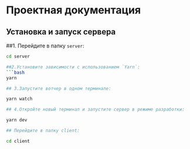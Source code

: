# Проектная документация

## Установка и запуск сервера

##1. Перейдите в папку `server`:
   ```bash
   cd server
   
##2.Установите зависимости с использованием `Yarn`:
 ```bash
yarn

## 3.Запустите вотчер в одном терминале:

yarn watch

## 4.Откройте новый терминал и запустите сервер в режиме разработки:

yarn dev

## Перейдите в папку client:

cd client


